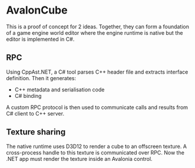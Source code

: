 # AvalonCube

This is a proof of concept for 2 ideas. Together, they can form a foundation of a game engine world editor where the engine runtime is native but the editor is implemented in C#.

## RPC

Using CppAst.NET, a C# tool parses C++ header file and extracts interface definition. Then it generates:
- C++ metadata and serialisation code
- C# binding

A custom RPC protocol is then used to communicate calls and results from C# client to C++ server.

## Texture sharing

The native runtime uses D3D12 to render a cube to an offscreen texture. A cross-process handle to this texture is communicated over RPC. Now the .NET app must render the texture inside an Avalonia control.
